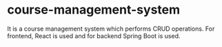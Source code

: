 # course-management-system
It is a course management system which performs CRUD operations.
For frontend, React is used and for backend Spring Boot is used.
